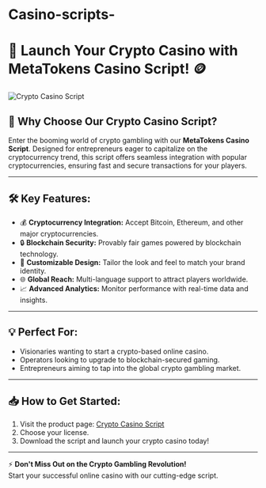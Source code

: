 # Casino-scripts-


# 🎰 Launch Your Crypto Casino with MetaTokens Casino Script! 🪙

![Crypto Casino Script](https://casino-scripts.com/wp-content/uploads/2024/09/Metatokens-Casino.png)

## 🚀 Why Choose Our Crypto Casino Script?

Enter the booming world of crypto gambling with our **MetaTokens Casino Script**. Designed for entrepreneurs eager to capitalize on the cryptocurrency trend, this script offers seamless integration with popular cryptocurrencies, ensuring fast and secure transactions for your players.

---

## 🛠 Key Features:

- 💰 **Cryptocurrency Integration:** Accept Bitcoin, Ethereum, and other major cryptocurrencies.
- 🔒 **Blockchain Security:** Provably fair games powered by blockchain technology.
- 🎨 **Customizable Design:** Tailor the look and feel to match your brand identity.
- 🌐 **Global Reach:** Multi-language support to attract players worldwide.
- 📈 **Advanced Analytics:** Monitor performance with real-time data and insights.

---

## 💡 Perfect For:

- Visionaries wanting to start a crypto-based online casino.
- Operators looking to upgrade to blockchain-secured gaming.
- Entrepreneurs aiming to tap into the global crypto gambling market.

---

## 📥 How to Get Started:

1. Visit the product page: [Crypto Casino Script](https://www.casino-scripts.com/product/metatokens/)
2. Choose your license.
3. Download the script and launch your crypto casino today!

---

⚡️ **Don't Miss Out on the Crypto Gambling Revolution!**  
Start your successful online casino with our cutting-edge script.

